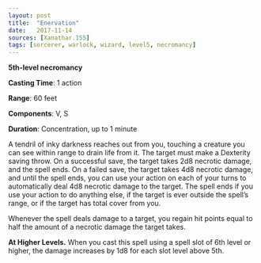 ```yaml
---
layout: post
title:  "Enervation"
date:   2017-11-14
sources: [Xanathar.155]
tags: [sorcerer, warlock, wizard, level5, necromancy]
---
```


**5th-level necromancy**

**Casting Time**: 1 action

**Range**: 60 feet

**Components**: V, S

**Duration**: Concentration, up to 1 minute

A tendril of inky darkness reaches out from you, touching a creature you can see within range to drain life from it. The target must make a Dexterity saving throw. On a successful save, the target takes 2d8 necrotic damage, and the spell ends. On a failed save, the target takes 4d8 necrotic damage, and until the spell ends, you can use your action on each of your turns to automatically deal 4d8 necrotic damage to the target. The spell ends if you use your action to do anything else, if the target is ever outside the spell’s range, or if the target has total cover from you.

Whenever the spell deals damage to a target, you regain hit points equal to half the amount of a necrotic damage the target takes.

**At Higher Levels.** When you cast this spell using a spell slot of 6th level or higher, the damage increases by 1d8 for each slot level above 5th.
